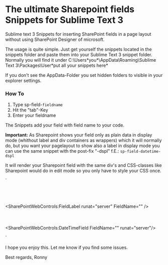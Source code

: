 The ultimate Sharepoint fields Snippets for Sublime Text 3
==========================================================

Sublime text 3 Snippets for inserting SharePoint fields in a page layout without using SharePoint Designer of microsoft.

The usage is quite simple. Just get yourself the snippets located in the snippets folder and paste them into your Sublime Text 3 snippet folder. 
Normally you will find it under C:\Users\*you*\AppData\Roaming\Sublime Text 3\Packages\User\*put all your snippets here*

If you don't see the AppData-Folder you set hidden folders to visible in your explorer settings.

### How To

1. Type sp-field-`fieldname`
2. Hit the "tab"-Key
3. Enter your fieldname

The Snippets add your field with field name to your code. 

**Important:**
As Sharepoint shows your field only as plain data in display mode (whithout label and div containers as wrappers) which it will normally do,  but you want your pagelayout to show also a label in display mode you can use the same snippet with the post-fix "-dspl"
f.E.: `sp-field-datetime-dspl`

It will render your Sharepoint field with the same div's and CSS-classes like Sharepoint would do in edit mode so you only have to style your CSS once. 

`<div class="ms-formfieldcontainer">  
	<div class="ms-formfieldlabelcontainer">  
		<span class="ms-formfieldlabel">  
			<SharePointWebControls:FieldLabel runat="server" FieldName="" />  
		</span>  
	</div>  
	<div class="ms-formfieldvaluecontainer">  
		<SharePointWebControls:DateTimeField FieldName="" runat="server"/>  
	</div>  
</div>`

I hope you enjoy this. Let me know if you find some issues.

Best regards,
Ronny




